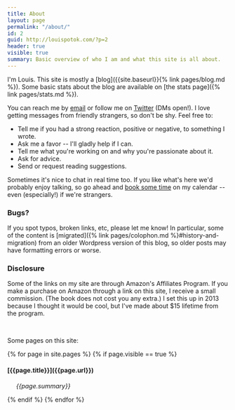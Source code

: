 ```yaml
---
title: About
layout: page
permalink: "/about/"
id: 2
guid: http://louispotok.com/?p=2
header: true
visible: true
summary: Basic overview of who I am and what this site is all about.
---
```

I'm Louis. This site is mostly a [blog]({{site.baseurl}}{% link pages/blog.md %}). Some basic stats about the blog are available on [the stats page]({% link pages/stats.md %}).

You can reach me by [email](mailto:{{site.email}}) or follow me on [Twitter](https://twitter.com/louispotok) (DMs open!). I love getting messages from friendly strangers, so don't be shy. Feel free to:
* Tell me if you had a strong reaction, positive or negative, to something I wrote.
* Ask me a favor -- I'll gladly help if I can.
* Tell me what you're working on and why you're passionate about it.
* Ask for advice.
* Send or request reading suggestions.

Sometimes it's nice to chat in real time too. If you like what's here we'd probably enjoy talking, so go ahead and [book some time](https://calendly.com/louispotok/30-minute-meeting) on my calendar -- even (especially!) if we're strangers.

<div class="accordion"> 
<h3>Bugs?</h3>
<p>
If you spot typos, broken links, etc, please let me know! In particular, some of the content is [migrated]({% link pages/colophon.md %}#history-and-migration) from an older Wordpress version of this blog, so older posts may have formatting errors or worse.
</p>
</div>

<div class="accordion"> 
  <h3>Disclosure
  </h3>
  <p>Some of the links on my site are through Amazon's Affiliates Program. If you make a purchase on Amazon through a link on this site, I receive a small commission. (The book does not cost you any extra.) I set this up in 2013 because I thought it would be cool, but I've made about $15 lifetime from the program.
  </p>
</div>

<br>

Some pages on this site:

{% for page in site.pages %}
{% if page.visible == true %}
<h4>[{{page.title}}]({{page.url}})</h4>
<p style="margin-left:20px"><em>{{page.summary}}</em></p>
{% endif %}
{% endfor %}
